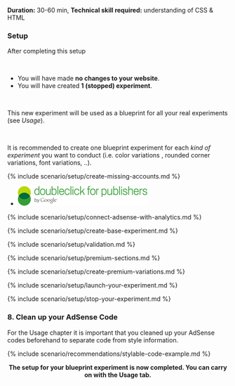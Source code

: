 **Duration:** <span class="label success">30-60 min</span>, **Technical skill required:** <span class="label warning">understanding of CSS &amp; HTML</span>

<div class="alert-message block-message info">
<h3>Setup</h3>
<p>After completing this setup</p>
<br />
<ul>
  <li>You will have made <strong>no changes to your website</strong>.</li>
  <li>You will have created <strong>1 (stopped) experiment</strong>.</li>
</ul>
<br />
<p>This new experiment will be used as a blueprint for all your real experiments (see <em>Usage</em>).</p>
<br />
<p>It is recommended to create one blueprint experiment for each <em>kind of experiment</em> you want to conduct (i.e. color variations , rounded corner variations, font variations, ..).</p>
</div>

{% include scenario/setup/create-missing-accounts.md %}
* [![DoubleClick For Publishers](/img/doubleclick-for-publishers-logo.png "DoubleClick For Publishers logo")](http://www.google.com/dfp "DoubleClick For Publishers homepage")

{% include scenario/setup/connect-adsense-with-analytics.md %}

{% include scenario/setup/create-base-experiment.md %}

{% include scenario/setup/validation.md %}

{% include scenario/setup/premium-sections.md %}

{% include scenario/setup/create-premium-variations.md %}

{% include scenario/setup/launch-your-experiment.md %}

{% include scenario/setup/stop-your-experiment.md %}

### 8. Clean up your AdSense Code

For the Usage chapter it is important that you cleaned up your AdSense codes beforehand to separate code from style information.

{% include scenario/recommendations/stylable-code-example.md %}

<div class="alert-message block-message info">
  <p style="text-align:center"><strong>The setup for your blueprint experiment is now completed. You can carry on with the Usage tab.</strong></p>
</div>